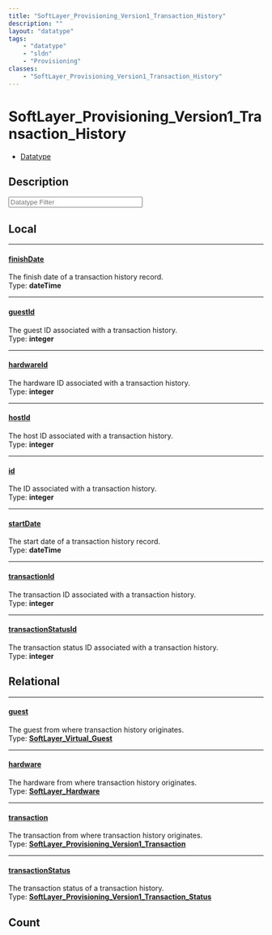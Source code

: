 ```yaml
---
title: "SoftLayer_Provisioning_Version1_Transaction_History"
description: ""
layout: "datatype"
tags:
    - "datatype"
    - "sldn"
    - "Provisioning"
classes:
    - "SoftLayer_Provisioning_Version1_Transaction_History"
---
```


# SoftLayer_Provisioning_Version1_Transaction_History
<div id='service-datatype'>
    <ul id='sldn-reference-tabs'>
        <li id='datatype'> <a href='/reference/datatypes/SoftLayer_Provisioning_Version1_Transaction_History' >Datatype</a></li>
    </ul>
</div>

## Description 








<!-- Filer BEGIN -->
<div class="view-filters">
        <div class="clearfix">
            <div class="search-input-box">
                <input placeholder="Datatype Filter" onkeyup="titleSearch(inputId='prop-input', divId='properties', elementClass='prop-row')" 
                    type="text" id="prop-input" value="" size="30" maxlength="128" class="form-text">
            </div>
        </div>
</div>
<!-- Filer END -->

<div id="properties" class="content">
<div id="localProperties" class="prop-content" >

## Local
<div class="prop-row">

-----
[finishDate]: #finishdate
#### [finishDate]
The finish date of a transaction history record.  
<span class="type-label">Type: </span>**dateTime**  



</div>
<div class="prop-row">

-----
[guestId]: #guestid
#### [guestId]
The guest ID associated with a transaction history.  
<span class="type-label">Type: </span>**integer**  



</div>
<div class="prop-row">

-----
[hardwareId]: #hardwareid
#### [hardwareId]
The hardware ID associated with a transaction history.  
<span class="type-label">Type: </span>**integer**  



</div>
<div class="prop-row">

-----
[hostId]: #hostid
#### [hostId]
The host ID associated with a transaction history.  
<span class="type-label">Type: </span>**integer**  



</div>
<div class="prop-row">

-----
[id]: #id
#### [id]
The ID associated with a transaction history.  
<span class="type-label">Type: </span>**integer**  



</div>
<div class="prop-row">

-----
[startDate]: #startdate
#### [startDate]
The start date of a transaction history record.  
<span class="type-label">Type: </span>**dateTime**  



</div>
<div class="prop-row">

-----
[transactionId]: #transactionid
#### [transactionId]
The transaction ID associated with a transaction history.  
<span class="type-label">Type: </span>**integer**  



</div>
<div class="prop-row">

-----
[transactionStatusId]: #transactionstatusid
#### [transactionStatusId]
The transaction status ID associated with a transaction history.  
<span class="type-label">Type: </span>**integer**  



</div>
</div>
<!-- LOCAL PROPERTY END -->

<div id="relationalProperties"  class="prop-content" >

## Relational
<div class="prop-row">

-----
[guest]: #guest
#### [guest]
The guest from where transaction history originates.  
<span class="type-label">Type: </span>**<a href='/reference/datatypes/SoftLayer_Virtual_Guest'>SoftLayer_Virtual_Guest </a>**  



</div>
<div class="prop-row">

-----
[hardware]: #hardware
#### [hardware]
The hardware from where transaction history originates.  
<span class="type-label">Type: </span>**<a href='/reference/datatypes/SoftLayer_Hardware'>SoftLayer_Hardware </a>**  



</div>
<div class="prop-row">

-----
[transaction]: #transaction
#### [transaction]
The transaction from where transaction history originates.  
<span class="type-label">Type: </span>**<a href='/reference/datatypes/SoftLayer_Provisioning_Version1_Transaction'>SoftLayer_Provisioning_Version1_Transaction </a>**  



</div>
<div class="prop-row">

-----
[transactionStatus]: #transactionstatus
#### [transactionStatus]
The transaction status of a transaction history.  
<span class="type-label">Type: </span>**<a href='/reference/datatypes/SoftLayer_Provisioning_Version1_Transaction_Status'>SoftLayer_Provisioning_Version1_Transaction_Status </a>**  



</div>

## Count
</div>


